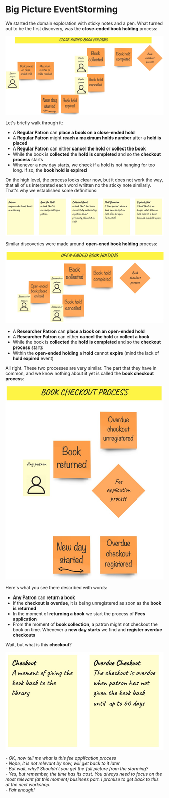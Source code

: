 # Big Picture EventStorming

We started the domain exploration with sticky notes and a pen. What turned out to be the first discovery,
was the **close-ended book holding** process:
  
![Close ended book holding](docs/images/es/bigpicture/close-ended-book-holding-process.png)  
  
Let's briefly walk through it:
- A **Regular Patron** can **place a book on a close-ended hold**  
- A **Regular Patron** might **reach a maximum holds number** after a **hold is placed**  
- A **Regular Patron** can either **cancel the hold** or **collect the book**  
- While the book is **collected** the **hold is completed** and so the **checkout process** starts  
- Whenever a new day starts, we check if a hold is not hanging for too long. If so, the **book hold is expired**  

On the high level, the process looks clear now, but it does not work the way, that all of us
interpreted each word written no the sticky note similarly. That's why we established some definitions:  

![Definitions](docs/images/es/bigpicture/definitions-1.png)  

Similar discoveries were made around **open-ened book holding** process:  

![Open ended book holding](docs/images/es/bigpicture/open-ended-book-holding-process.png)  

- A **Researcher Patron** can **place a book on an open-ended hold**
- A **Researcher Patron** can either **cancel the hold** or **collect a book**
- While the book is **collected** the **hold is completed** and so the **checkout process** starts
- Within the **open-ended holding** a **hold** cannot **expire** (mind the lack of **hold expired** event)

All right. These two processes are very similar. The part that they have in common, and we know nothing about
it yet is called the **book checkout process**:

![Book checkout process](docs/images/es/bigpicture/book-checkout-process.png)  

Here's what you see there described with words:
- **Any Patron** can **return a book**
- If the **checkout is overdue**, it is being unregistered as soon as the **book is returned**
- In the moment of **returning a book** we start the process of **Fees application**
- From the moment of **book collection**, a patron might not checkout the book on time. Whenever a **new day starts**
we find and **register overdue checkouts**

Wait, but what is this **checkout**?  

![Definitions](docs/images/es/bigpicture/definitions-2.png)  

_- OK, now tell me what is this fee application process_  
_- Nope, it is not relevant by now, will get back to it later_  
_- But wait, why? Shouldn't you get the full picture from the storming?_  
_- Yes, but remember, the time has its cost. You always need to focus on the most relevant (at this moment) business part.
I promise to get back to this at the next workshop._  
_- Fair enough!_  